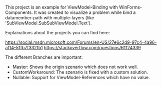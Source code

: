 This project is an example for ViewModel-Binding with WinForms-Components.
It was created to visualize a problem while bind a datamember-path with multiple-layers (like 'SubViewModel.SubSubViewModel.Text').

Explainations about the projects you can find here:

https://social.msdn.microsoft.com/Forums/en-US/27e6c2d9-97c4-4a96-af14-51fb7f332fb1
https://stackoverflow.com/questions/61124339

The different Branches are important:

- Master: Shows the origin szenario which does not work well.
- CustomWorkaround: The szenario is fixed with a custom solution.
- Nullable: Support for ViewModel-References which have no value.